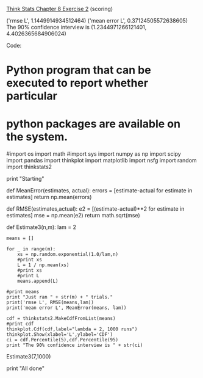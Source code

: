 [Think Stats Chapter 8 Exercise 2](http://greenteapress.com/thinkstats2/html/thinkstats2009.html#toc77) (scoring)

('rmse L', 1.1449914934512464)
('mean error L', 0.37124505572638605)
The 90% confidence interview is (1.2344971266121401, 4.4026365684906024)

Code:

# Python program that can be executed to report whether particular
# python packages are available on the system.

#import os
import math
#import sys
import numpy as np
import scipy
import pandas
import thinkplot
import matplotlib
import nsfg
import random
import thinkstats2

print "Starting"

def MeanError(estimates, actual):
    errors = [estimate-actual for estimate in estimates]
    return np.mean(errors)

def RMSE(estimates,actual):
    e2 = [(estimate-actual)**2 for estimate in estimates]
    mse = np.mean(e2)
    return math.sqrt(mse)

def Estimate3(n,m):
    lam = 2

    means = []

    for _ in range(m):
        xs = np.random.exponential(1.0/lam,n)
        #print xs
        L = 1 / np.mean(xs)
        #print xs
        #print L
        means.append(L)
        
    #print means
    print "Just ran " + str(m) + " trials."
    print('rmse L', RMSE(means,lam))
    print('mean error L', MeanError(means, lam))

    cdf = thinkstats2.MakeCdfFromList(means)
    #print cdf
    thinkplot.Cdf(cdf,label="lambda = 2, 1000 runs")
    thinkplot.Show(xlabel='L',ylabel='CDF')
    ci = cdf.Percentile(5),cdf.Percentile(95)
    print "The 90% confidence interview is " + str(ci)

Estimate3(7,1000)

print "All done"
